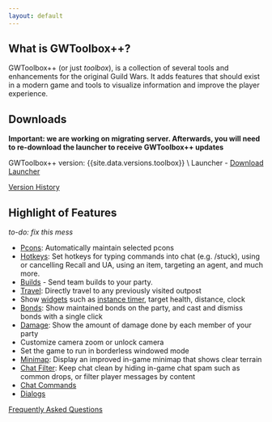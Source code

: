 ```yaml
---
layout: default
---
```


## What is GWToolbox++?
GWToolbox++ (or just *toolbox*), is a collection of several tools and enhancements for the original Guild Wars. It adds features that should exist in a modern game and tools to visualize information and improve the player experience.

## Downloads
**Important: we are working on migrating server. Afterwards, you will need to re-download the launcher to receive GWToolbox++ updates**


GWToolbox++ version: {{site.data.versions.toolbox}} \\
Launcher <!-- version: {{site.data.versions.launcher}} --> - [Download Launcher](http://github.com/HasKha/GWToolboxpp/releases/download/2.1_Release/GWToolbox.exe)

[Version History](pages/version_history)

## Highlight of Features
*to-do: fix this mess*

* [Pcons](pages/pcons): Automatically maintain selected pcons
* [Hotkeys](pages/hotkeys): Set hotkeys for typing commands into chat (e.g. /stuck), using or cancelling Recall and UA, using an item, targeting an agent, and much more.
* [Builds](pages/builds) - Send team builds to your party.
* [Travel](pages/travel): Directly travel to any previously visited outpost
* Show [widgets](pages/widgets) such as [instance timer](pages/timer), target health, distance, clock
* [Bonds](pages/bonds): Show maintained bonds on the party, and cast and dismiss bonds with a single click
* [Damage](pages/damage): Show the amount of damage done by each member of your party
* Customize camera zoom or unlock camera
* Set the game to run in borderless windowed mode
* [Minimap](pages/minimap): Display an improved in-game minimap that shows clear terrain
* [Chat Filter](pages/chat_filter): Keep chat clean by hiding in-game chat spam such as common drops, or filter player messages by content
* [Chat Commands](pages/chat_commands)
* [Dialogs](pages/dialogs)

[Frequently Asked Questions](pages/faq)

